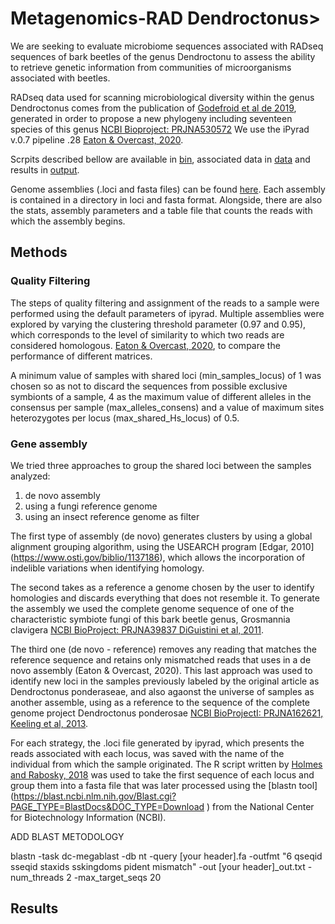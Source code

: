 # Metagenomics-RAD Dendroctonus>


We are seeking to evaluate microbiome sequences associated with RADseq sequences of bark beetles of the genus Dendroctonu to assess the ability to retrieve genetic information from communities of microorganisms associated with beetles.

RADseq data used for scanning microbiological diversity within the genus Dendroctonus comes from the publication of [Godefroid et al de 2019](https://www.sciencedirect.com/science/article/abs/pii/S1055790319302441), generated in order to propose a new phylogeny including seventeen species of this genus [NCBI Bioproject: PRJNA530572](https://www.ncbi.nlm.nih.gov/bioproject/?term=txid77165[Organism:noexp]) We use the iPyrad v.0.7 pipeline .28 [Eaton & Overcast, 2020](https://academic.oup.com/bioinformatics/article-abstract/36/8/2592/5697088).

Scrpits described bellow are available in [bin](linkdeldirectory), associated data in [data](https://github.com/daniel-acga/Metagenomics-RAD-Insect-/blob/master/bin/Holmes%202018%20R%20blast) and results in [output](link).

Genome assemblies (.loci and fasta files) can be found [here](https://drive.google.com/drive/folders/1tdBvzSGAc31RCNSy1-ugs9rbh54g-a3L?usp=sharingin). Each assembly is contained in a directory in loci and fasta format. Alongside, there are also the stats, assembly parameters and a table file that counts the reads with which the assembly begins.




## Methods

### Quality Filtering
The steps of quality filtering and assignment of the reads to a sample were performed using the default parameters of ipyrad. Multiple assemblies were explored by varying the clustering threshold parameter (0.97 and 0.95), which corresponds to the level of similarity to which two reads are considered homologous. [Eaton & Overcast, 2020](https://academic.oup.com/bioinformatics/article-abstract/36/8/2592/5697088), to compare the performance of different matrices.

A minimum value of samples with shared loci (min_samples_locus) of 1 was chosen so as not to discard the sequences from possible exclusive symbionts of a sample, 4 as the maximum value of different alleles in the consensus per sample (max_alleles_consens) and a value of maximum sites heterozygotes per locus (max_shared_Hs_locus) of 0.5.


### Gene assembly
We tried three approaches to group the shared loci between the samples analyzed:

1. de novo assembly
1. using a fungi reference genome
1. using an insect reference genome as filter

The first type of assembly (de novo) generates clusters by using a global alignment grouping algorithm, using the USEARCH program [Edgar, 2010] (https://www.osti.gov/biblio/1137186), which allows the incorporation of indelible variations when identifying homology. 

The second takes as a reference a genome chosen by the user to identify homologies and discards everything that does not resemble it. To generate the assembly we used the complete genome sequence of one of the characteristic symbiote fungi of this bark beetle genus, Grosmannia clavigera [NCBI BioProject: PRJNA39837 DiGuistini et al, 2011](https://www.pnas.org/content/108/6/2504.short).

The third one (de novo - reference) removes any reading that matches the reference sequence and retains only mismatched reads that uses in a de novo assembly (Eaton & Overcast, 2020). This last approach was used to identify new loci in the samples previously labeled by the original article as Dendroctonus ponderaseae, and also agaonst the universe of samples as another assemble, using as a reference to the sequence of the complete genome project Dendroctonus ponderosae [NCBI BioProjectI: PRJNA162621, Keeling et al, 2013](https://genomebiology.biomedcentral.com/articles/10.1186/gb-2013-14-3-r27).

For each strategy, the .loci file generated by ipyrad, which presents the reads associated with each locus, was saved with the name of the individual from which the sample originated. The R script written by [Holmes and Rabosky, 2018](https://peerj.com/articles/4662/) was used to take the first sequence of each locus and group them into a fasta file that was later processed using the [blastn tool] (https://blast.ncbi.nlm.nih.gov/Blast.cgi?PAGE_TYPE=BlastDocs&DOC_TYPE=Download
) from the National Center for Biotechnology Information (NCBI).

ADD BLAST METODOLOGY

blastn -task dc-megablast -db nt -query [your header].fa -outfmt "6 qseqid sseqid staxids sskingdoms pident mismatch" -out [your header]_out.txt -num_threads 2  -max_target_seqs 20

## Results
